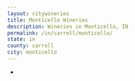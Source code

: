 ```yaml
---
layout: citywineries
title: Monticello Wineries
description: Wineries in Monticello, IN
permalink: /in/carroll/monticello/
state: in
county: carroll
city: monticello
---
```

-

